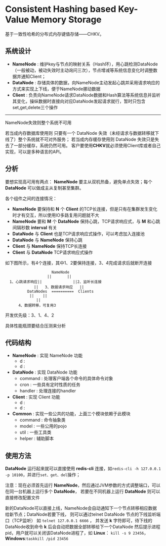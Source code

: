#  Consistent Hashing based Key-Value Memory Storage  #

基于一致性哈希的分布式内存键值存储——CHKV。


## 系统设计 ##

- **NameNode** : 维护key与节点的映射关系（Hash环），用心跳检测DataNode（一般被动，被动失效时主动询问三次），节点增减等系统信息变化时调整数据并通知Client；
- **DataNode** : 存储具体的数据，向NameNode主动发起心跳并采用请求响应的方式来实现上下线，便于NameNode挪动数据
- **Client** : 负责向NameNode请求DataNode数据和Hash算法等系统信息并监听其变化，操纵数据时直接向对应DataNode发起请求就行，暂时只包含set,get,delete三个操作
****
NameNode失效则整个系统不可用

若当成内存数据库使用则 只要有一个 DataNode 失效（未经请求与数据转移就下线了）整个系统就不可对外服务；
若当成内存缓存使用则 DataNode 失效只是失去了一部分缓存，系统仍然可用。
客户要使用**CHKV**就必须使用Client库或者自己实现，可以是多种语言的API。


## 分析 ##

要想实现高可用有两点： **NameNode** 要主从双机热备，避免单点失效；每个 **DataNode** 可以做成主从复制甚至集群。

各个组件之间的连接情况：

- **NameNode** 要保持和 **N** 个 **Client** 的TCP长连接，但是只有在集群发生变化时才有交互，所以使用IO多路复用问题就不大
- **NameNode** 要和 **M** 个 **DataNode** 保持心跳，TCP请求响应式，与 **M** 和心跳间隔秒数 **interval** 有关
- **DataNode** 与 **Client** 也是TCP请求响应式操作，可以考虑加入连接池
- **DataNode** 与 **NameNode** 保持心跳
- **Client** 与 **NameNode** 保持TCP长连接
- **Client** 与 **DataNode** TCP请求响应式操作

如下图所示，有4个连接，其中1、2要保持连接，3、4完成请求后就断开连接

                         NameNode
                       ||       ||     
      1、心跳请求响应||              ||2、监听长连接 
                 ||   3、数据请求响应   ||     
              DataNodes  ==========  Clients
               ||    ||
                  ||
          4、数据转移，可复用3  

开发优先级：3、1、4、2

具体性能瓶颈要结合压测来分析


## 代码结构 ##

- **NameNode** : 实现 NameNode 功能
    - d : 
    - d : 
- **DataNode** : 实现 DataNode 功能
    - command : 处理客户端各个命令的具体命令对象
    - cron : 一些具有定时性质的任务 
    - handler : 处理连接的handler
- **Client** : 实现 Client 功能
    - d : 
    - d : 
- **Common** : 实现一些公共的功能，上面三个模块依赖于此模块 
    - command : 命令抽象类
    - model : 一些公用的pojo 
    - util : 一些工具类 
    - helper : 辅助脚本
    
    
## 使用方法 ##

**DataNode** 运行起来就可以直接使用 **redis-cli** 连接，如`redis-cli -h 127.0.0.1 -p 10100`，并进行`set、get、del`操作；

注意：现在必须首先运行 **NameNode**，然后通过JVM参数的方式调整端口，可以在同一台机器上运行多个 **DataNode**，
若要在不同机器上运行 **DataNode** 则可以直接修改配置文件

新的DataNode可以直接上线，NameNode会自动通知下一个节点转移相应数据给新节点；DataNode若要下线，
则可以通过telnet DataNode 节点的下线监听端口（TCP监听） 如 `telnet 127.0.0.1 6666` ，
并发送 **k** 字符即可，待下线的DataNode收到命令 **k** 后会自动把数据全部转移给下一个DataNode
然后提示进程pid，用户就可以关闭该DataNode进程了，如 **Linux**： `kill -s 9 23456`，**Windows**:`taskkill /pid 23456`
